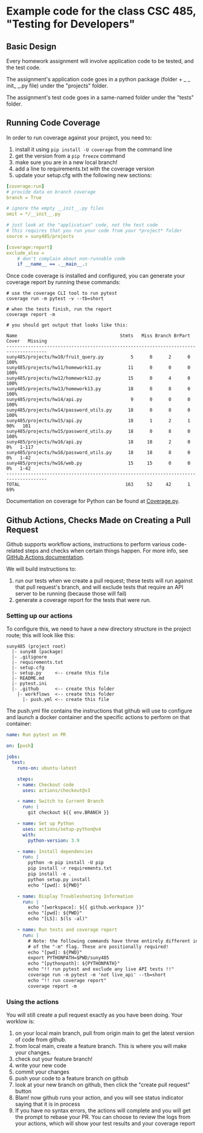 # Example code for the class CSC 485, "Testing for Developers"

## Basic Design

Every homework assignment will involve application code to be tested, and the test code.

The assignment's application code goes in a python package (folder + _ _ init_ _.py file) under the "projects" folder.

The assignment's test code goes in a same-named folder under the "tests" folder.


## Running Code Coverage
In order to run coverage against your project, you need to:
1. install it using ````pip install -U coverage```` from the command line
2. get the version from a ````pip freeze```` command
3. make sure you are in a new local branch!
4. add a line to requirements.txt with the coverage version
5. update your setup.cfg with the following new sections:
````yaml
[coverage:run]
# provide data on branch coverage
branch = True

# ignore the empty __init__.py files
omit = */__init__.py

# just look at the "application" code, not the test code
# this requires that you run your code from your *project* folder
source = suny485/projects

[coverage:report]
exclude_also =
    # don't complain about non-runnable code
    if __name__ == .__main__.:
````

Once code coverage is installed and configured, you can generate your coverage report by running these commands:
````commandline
# use the coverage CLI tool to run pytest
coverage run -m pytest -v --tb=short

# when the tests finish, run the report
coverage report -m

# you should get output that looks like this:

Name                                      Stmts   Miss Branch BrPart  Cover   Missing
-------------------------------------------------------------------------------------
suny485/projects/hw10/fruit_query.py          5      0      2      0   100%
suny485/projects/hw11/homework11.py          11      0      0      0   100%
suny485/projects/hw12/homework12.py          15      0      4      0   100%
suny485/projects/hw13/homework13.py          18      0      8      0   100%
suny485/projects/hw14/api.py                  9      0      0      0   100%
suny485/projects/hw14/password_utils.py      18      0      8      0   100%
suny485/projects/hw15/api.py                 18      1      2      1    90%   101
suny485/projects/hw15/password_utils.py      18      0      8      0   100%
suny485/projects/hw16/api.py                 18     18      2      0     0%   1-117
suny485/projects/hw16/password_utils.py      18     18      8      0     0%   1-42
suny485/projects/hw16/web.py                 15     15      0      0     0%   1-42
-------------------------------------------------------------------------------------
TOTAL                                       163     52     42      1    69%

````

Documentation on coverage for Python can be found at [Coverage.py](https://coverage.readthedocs.io/en/latest/cmd.html). 

## Github Actions, Checks Made on Creating a Pull Request
Github supports workflow actions, instructions to perform various code-related steps and checks when certain things happen. For more info, see [GitHub Actions documentation](https://docs.github.com/en/actions).

We will build instructions to:
1. run our tests when we create a pull request; these tests will run against that pull request's branch, and will exclude tests that require an API server to be running (because  those will fail)
2. generate a coverage report for the tests that were run.


### Setting up our actions
To configure this, we need to have a new directory structure in the project route; this will look like this:
```text
suny485 (project root)
  |- suny48 (package)
  |- .gitignore
  |- requirements.txt
  |- setup.cfg
  |- setup.py     <-- create this file
  |- README.md
  |- pytest.ini
  |- .github      <-- create this folder
    |- workflows  <-- create this folder
      |- push.yml <-- create this file
```

The push.yml file contains the instructions that github will use to configure and launch a docker container and the specific actions to perform on that container:
```yaml
name: Run pytest on PR

on: [push]

jobs:
  test:
    runs-on: ubuntu-latest

    steps:
    - name: Checkout code
      uses: actions/checkout@v3

    - name: Switch to Current Branch
      run: |
        git checkout ${{ env.BRANCH }}

    - name: Set up Python
      uses: actions/setup-python@v4
      with:
        python-version: 3.9

    - name: Install dependencies
      run: |
        python -m pip install -U pip
        pip install -r requirements.txt
        pip install -e .
        python setup.py install
        echo "[pwd]: ${PWD}"

    - name: Display Troubleshooting Information
      run: |
        echo "[workspace]: ${{ github.workspace }}"
        echo "[pwd]: ${PWD}"
        echo "[LS]: $(ls -al)"

    - name: Run tests and coverage report
      run: |
        # Note: the following commands have three entirely different instances
        # of the "-m" flag. These are positionally required!
        echo "[pwd]: ${PWD}"
        export PYTHONPATH=$PWD/suny485
        echo "[pythonpath]: ${PYTHONPATH}"
        echo "!! run pytest and exclude any live API tests !!"
        coverage run -m pytest -m 'not live_api' --tb=short
        echo "!! run coverage report"
        coverage report -m
```

### Using the actions
You will still create a pull request exactly as you have been doing. Your worklow is:
1. on your local main branch, pull from origin main to get the latest version of code from github.
2. from local main, create a feature branch. This is where you will make your changes.
3. check out your feature branch!
4. write your new code
5. commit your changes
6. push your code to a feature branch on github
7. look at your new branch on github, then click the "create pull request" button
8. Blam! now github runs your action, and you will see status indicator saying that it is in process
9. If you have no syntax errors, the actions will complete and you will get the prompt to rebase your PR. You can choose to review the logs from your actions, which will show your test results and your coverage report
